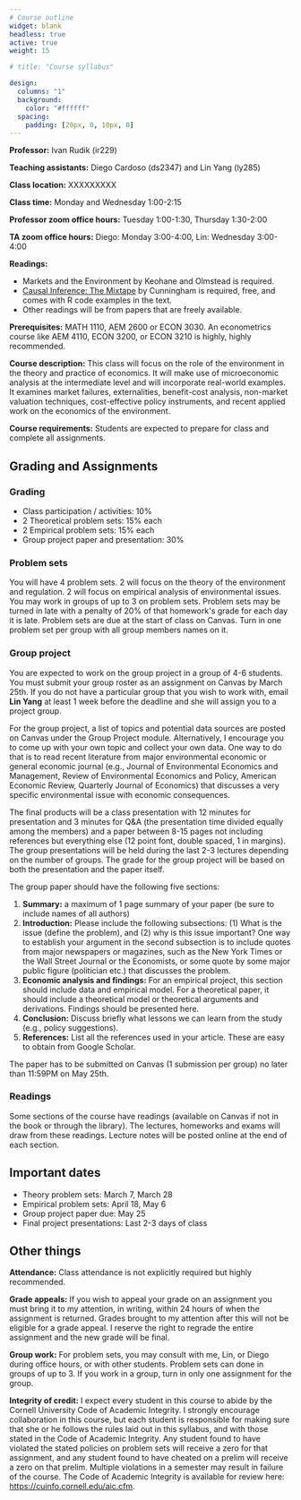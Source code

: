 ```yaml
---
# Course outline
widget: blank
headless: true
active: true
weight: 15

# title: "Course syllabus"

design:
  columns: "1"
  background:
    color: "#ffffff"
  spacing:
    padding: [20px, 0, 10px, 0]
---
```


**Professor:** Ivan Rudik (ir229)

**Teaching assistants:** Diego Cardoso (ds2347) and Lin Yang (ly285)

**Class location:** XXXXXXXXX

**Class time:** Monday and Wednesday 1:00-2:15

**Professor zoom office hours:** Tuesday 1:00-1:30, Thursday 1:30-2:00

**TA zoom office hours:** Diego: Monday 3:00-4:00, Lin: Wednesday 3:00-4:00

**Readings:**

- Markets and the Environment by Keohane and Olmstead is required.
- [Causal Inference: The Mixtape](https://mixtape.scunning.com/) by Cunningham is required, free, and comes with R code examples in the text.
- Other readings will be from papers that are freely available.

**Prerequisites:** MATH 1110, AEM 2600 or ECON 3030. An econometrics course like AEM 4110, ECON 3200, or ECON 3210 is highly, highly recommended.

**Course description:** This class will focus on the role of the environment in the theory and practice of economics. It will make use of microeconomic analysis at the intermediate level and will incorporate real-world examples. It examines market failures, externalities, benefit-cost analysis, non-market valuation techniques, cost-effective policy instruments, and recent applied work on the economics of the environment.

**Course requirements:** Students are expected to prepare for class and complete all assignments.

## Grading and Assignments

### Grading
- Class participation / activities: 10%
- 2 Theoretical problem sets: 15% each
- 2 Empirical problem sets: 15% each
- Group project paper and presentation: 30%


### Problem sets

You will have 4 problem sets. 2 will focus on the theory of the environment and regulation. 2 will focus on empirical analysis of environmental issues. You may work in groups of up to 3 on problem sets. Problem sets may be turned in late with a penalty of 20% of that homework's grade for each day it is late. Problem sets are due at the start of class on Canvas. Turn in one problem set per group with all group members names on it.

### Group project

You are expected to work on the group project in a group of 4-6 students. You must submit your group roster as an assignment on Canvas by March 25th. If you do not have a particular group that you wish to work with, email **Lin Yang** at least 1 week before the deadline and she will assign you to a project group.

For the group project, a list of topics and potential data sources are posted on Canvas under the Group Project module. Alternatively, I encourage you to come up with your own topic and collect your own data. One way to do that is to read recent literature from major environmental economic or general economic journal (e.g., Journal of Environmental Economics and Management, Review of Environmental Economics and Policy, American Economic Review, Quarterly Journal of Economics) that discusses a very specific environmental issue with economic consequences.

The final products will be a class presentation with 12 minutes for presentation and 3 minutes for Q&A (the presentation time divided equally among the members) and a paper between 8-15 pages not including references but everything else (12 point font, double spaced, 1 in margins). The group presentations will be held during the last 2-3 lectures depending on the number of groups. The grade for the group project will be based on both the presentation and the paper itself.

The group paper should have the following five sections:

1. **Summary:** a maximum of 1 page summary of your paper (be sure to include names of all authors)
2. **Introduction:** Please include the following subsections: (1) What is the issue (define the problem), and (2) why is this issue important? One way to establish your argument in the second subsection is to include quotes from major newspapers or magazines, such as the New York Times or the Wall Street Journal or the Economists, or some quote by some major public figure (politician etc.) that discusses the problem.
3. **Economic analysis and findings:** For an empirical project, this section should include data and empirical model. For a theoretical paper, it should include a theoretical model or theoretical arguments and derivations. Findings should be presented here.
4. **Conclusion:** Discuss briefly what lessons we can learn from the study (e.g., policy suggestions).
5. **References:** List all the references used in your article. These are easy to obtain from Google Scholar.

The paper has to be submitted on Canvas (1 submission per group) no later than 11:59PM on May 25th.

### Readings

Some sections of the course have readings (available on Canvas if not in the book or through the library). The lectures, homeworks and exams will draw from these readings. Lecture notes will be posted online at the end of each section.

## Important dates

- Theory problem sets: March 7, March 28
- Empirical problem sets: April 18, May 6
- Group project paper due: May 25
- Final project presentations: Last 2-3 days of class

## Other things

**Attendance:** Class attendance is not explicitly required but highly recommended.

**Grade appeals:** If you wish to appeal your grade on an assignment you must bring it to my attention, in writing, within 24 hours of when the assignment is returned.  Grades brought to my attention after this will not be eligible for a grade appeal. I reserve the right to regrade the entire assignment and the new grade will be final.

**Group work:** For problem sets, you may consult with me, Lin, or Diego during office hours, or with other students. Problem sets can done in groups of up to 3. If you work in a group, turn in only one assignment for the group.

**Integrity of credit:** I expect every student in this course to abide by the Cornell University Code of Academic Integrity. I strongly encourage collaboration in this course, but each student is responsible for making sure that she or he follows the rules laid out in this syllabus, and with those stated in the Code of Academic Integrity. Any student found to have violated the stated policies on problem sets will receive a zero for that assignment, and any student found to have cheated on a prelim will receive a zero on that prelim. Multiple violations in a semester may result in failure of the course. The Code of Academic Integrity is available for review here: https://cuinfo.cornell.edu/aic.cfm.
